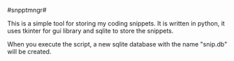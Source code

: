 #snpptmngr#

This is a simple tool for storing my coding snippets.
It is written in python, it uses tkinter for gui library and sqlite to store the snippets.

When you execute the script, a new sqlite database with the name "snip.db" will be created.

